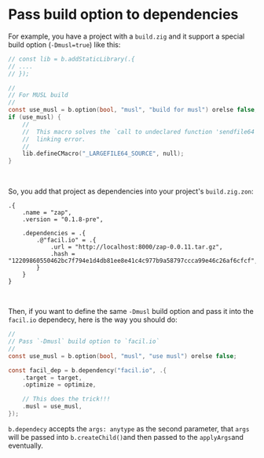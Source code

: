 # Pass build option to dependencies

For example, you have a project with a `build.zig` and it support a special
build option (`-Dmusl=true`) like this:

```c
// const lib = b.addStaticLibrary(.{
// ....
// });

//
// For MUSL build
//
const use_musl = b.option(bool, "musl", "build for musl") orelse false;
if (use_musl) {
    //
    //  This macro solves the `call to undeclared function 'sendfile64';`
    //  linking error.
    //
    lib.defineCMacro("_LARGEFILE64_SOURCE", null);
}
```

</br>

So, you add that project as dependencies into your project's `build.zig.zon`:

```zon
.{
    .name = "zap",
    .version = "0.1.8-pre",

    .dependencies = .{
        .@"facil.io" = .{
            .url = "http://localhost:8000/zap-0.0.11.tar.gz",
            .hash = "12209860550462bc7f794e1d4db81ee8e41c4c977b9a58797ccca99e46c26af6cfcf",
        }
    }
}
```

</br>

Then, if you want to define the same `-Dmusl` build option and pass it into the
`facil.io` dependecy, here is the way you should do:

```c
//
// Pass `-Dmusl` build option to `facil.io`
//
const use_musl = b.option(bool, "musl", "use musl") orelse false;

const facil_dep = b.dependency("facil.io", .{
    .target = target,
    .optimize = optimize,

    // This does the trick!!!
    .musl = use_musl,
});
```

`b.dependecy` accepts the `args: anytype` as the second parameter, that `args`
will be passed into `b.createChild()`and then passed to the `applyArgs`and
eventually.

</br>

